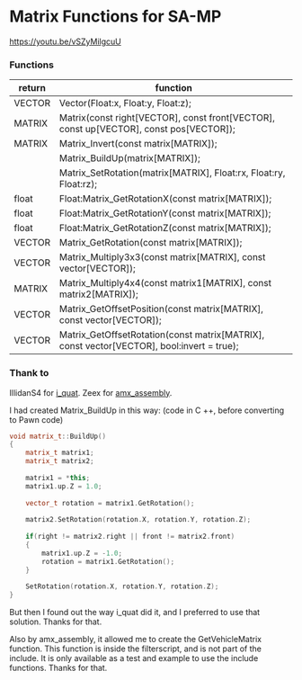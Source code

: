 # Matrix Functions for SA-MP

https://youtu.be/vSZyMilgcuU

### Functions

| return | function |
| ------ | ------ |
| VECTOR | Vector(Float:x, Float:y, Float:z); |
| MATRIX | Matrix(const right[VECTOR], const front[VECTOR], const up[VECTOR], const pos[VECTOR]); |
| MATRIX | Matrix_Invert(const matrix[MATRIX]); |
| | Matrix_BuildUp(matrix[MATRIX]); |
| | Matrix_SetRotation(matrix[MATRIX], Float:rx, Float:ry, Float:rz); |
| float | Float:Matrix_GetRotationX(const matrix[MATRIX]); |
| float | Float:Matrix_GetRotationY(const matrix[MATRIX]); |
| float | Float:Matrix_GetRotationZ(const matrix[MATRIX]); |
| VECTOR | Matrix_GetRotation(const matrix[MATRIX]); |
| VECTOR | Matrix_Multiply3x3(const matrix[MATRIX], const vector[VECTOR]); |
| MATRIX | Matrix_Multiply4x4(const matrix1[MATRIX], const matrix2[MATRIX]); |
| VECTOR | Matrix_GetOffsetPosition(const matrix[MATRIX], const vector[VECTOR]); |
| VECTOR | Matrix_GetOffsetRotation(const matrix[MATRIX], const vector[VECTOR], bool:invert = true); |


### Thank to

IllidanS4 for [i_quat].
Zeex for [amx_assembly].

I had created Matrix_BuildUp in this way: (code in C ++, before converting to Pawn code)

```C++
void matrix_t::BuildUp()
{
	matrix_t matrix1;
	matrix_t matrix2;
	
	matrix1 = *this;
	matrix1.up.Z = 1.0;
	
	vector_t rotation = matrix1.GetRotation();
	
	matrix2.SetRotation(rotation.X, rotation.Y, rotation.Z);
	
	if(right != matrix2.right || front != matrix2.front)
	{
		matrix1.up.Z = -1.0;
		rotation = matrix1.GetRotation();
	}
	
	SetRotation(rotation.X, rotation.Y, rotation.Z);
}
```
But then I found out the way i_quat did it, and I preferred to use that solution. Thanks for that.

Also by amx_assembly, it allowed me to create the GetVehicleMatrix function. This function is inside the filterscript, and is not part of the include. It is only available as a test and example to use the include functions. Thanks for that.

[i_quat]: <https://github.com/IllidanS4/i_quat>
[amx_assembly]: <https://github.com/Zeex/amx_assembly>
